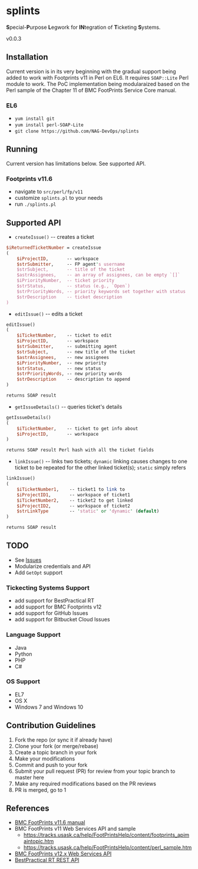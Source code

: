 # splints
**S**pecial-**P**urpose **L**egwork for **IN**tegration of **T**icketing **S**ystems.

v0.0.3

## Installation ##

Current version is in its very beginning with the gradual
support being added to work with Footprints v11 in Perl on EL6.
It requires `SOAP::Lite` Perl module to work.
The PoC implementation being modularaized based on the
Perl sample of the Chapter 11 of BMC FootPrints Service Core manual.

### EL6 ###

- `yum install git`
- `yum install perl-SOAP-Lite`
- `git clone https://github.com/NAG-DevOps/splints`

## Running ##

Current version has limitations below. See supported API.

### Footprints v11.6 ###

- navigate to `src/perl/fp/v11`
- customize `splints.pl` to your needs
- run `./splints.pl`

## Supported API ###

- `createIssue()` -- creates a ticket
```perl
$iReturnedTicketNumber = createIssue
(
    $iProjectID,       -- workspace
    $strSubmitter,     -- FP agent's username
    $strSubject,       -- title of the ticket
    $astrAssignees,    -- an array of assignees, can be empty `[]`
    $iPriorityNumber,  -- ticket priority
    $strStatus,        -- status (e.g., `Open`)
    $strPriorityWords, -- priority keywords set together with status
    $strDescription    -- ticket description
)
```
- `editIssue()` -- edits a ticket
```perl
editIssue()
(
    $iTicketNumber,    -- ticket to edit
    $iProjectID,       -- workspace
    $strSubmitter,     -- submitting agent
    $strSubject,       -- new title of the ticket
    $astrAssignees,    -- new assignees
    $iPriorityNumber,  -- new priority
    $strStatus,        -- new status
    $strPriorityWords, -- new priority words
    $strDescription    -- description to append
)

returns SOAP result
```
- `getIssueDetails()` -- queries ticket's details
```perl
getIssueDetails()
(
    $iTicketNumber,    -- ticket to get info about
    $iProjectID,       -- workspace
)

returns SOAP result Perl hash with all the ticket fields
```
- `linkIssue()` -- links two tickets; `dynamic` linking causes changes to one ticket
to be repeated for the other linked ticket(s); `static` simply refers
```perl
linkIssue()
(
    $iTicketNumber1,    -- ticket1 to link to
    $iProjectID1,       -- workspace of ticket1
    $iTicketNumber2,    -- ticket2 to get linked
    $iProjectID2,       -- workspace of ticket2
    $strLinkType        -- 'static' or 'dynamic' (default)
)

returns SOAP result
```

## TODO ##

- See [Issues](https://github.com/NAG-DevOps/splints/issues)
- Modularize credentials and API
- Add `GetOpt` support

### Tickecting Systems Support ###

- add support for BestPractical RT
- add support for BMC Footprints v12
- add support for GitHub Issues
- add support for Bitbucket Cloud Issues

### Language Support ###

- Java
- Python
- PHP
- C#

### OS Support ###

- EL7
- OS X
- Windows 7 and Windows 10

## Contribution Guidelines ##

1. Fork the repo (or sync it if already have)
2. Clone your fork (or merge/rebase)
3. Create a topic branch in your fork
4. Make your modifications
5. Commit and push to your fork
6. Submit your pull request (PR) for review from your topic branch to master here
7. Make any required modifications based on the PR reviews
8. PR is merged, go to 1

## References ##

- [BMC FootPrints v11.6 manual](https://docs.bmc.com/docs/display/public/FPSC0/Version+11.6+PDFs)
- BMC FootPrints v11 Web Services API and sample
    - https://tracks.usask.ca/help/FootPrintsHelp/content/footprints_apimaintopic.htm
    - https://tracks.usask.ca/help/FootPrintsHelp/content/perl_sample.htm
- [BMC FootPrints v12.x Web Services API](https://docs.bmc.com/docs/display/public/FPSC120/Configuring+Web+Services)
- [BestPractical RT REST API](https://rt-wiki.bestpractical.com/wiki/REST)
